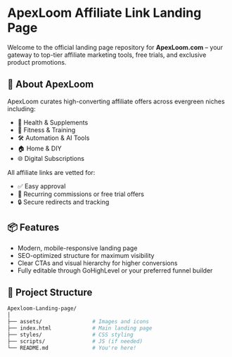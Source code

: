 # ApexLoom Affiliate Link Landing Page

Welcome to the official landing page repository for **ApexLoom.com** – your gateway to top-tier affiliate marketing tools, free trials, and exclusive product promotions.

## 🚀 About ApexLoom

ApexLoom curates high-converting affiliate offers across evergreen niches including:
- 🧠 Health & Supplements
- 💪 Fitness & Training
- 🛠️ Automation & AI Tools
- 🏠 Home & DIY
- 🌐 Digital Subscriptions

All affiliate links are vetted for:
- ✅ Easy approval
- 💸 Recurring commissions or free trial offers
- 🔒 Secure redirects and tracking

## 📦 Features

- Modern, mobile-responsive landing page
- SEO-optimized structure for maximum visibility
- Clear CTAs and visual hierarchy for higher conversions
- Fully editable through GoHighLevel or your preferred funnel builder

## 📁 Project Structure

```bash
Apexloom-Landing-page/
│
├── assets/                # Images and icons
├── index.html             # Main landing page
├── styles/                # CSS styling
├── scripts/               # JS (if needed)
└── README.md              # You're here!

